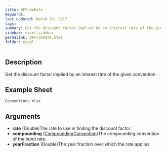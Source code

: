 ```yaml
---
title: DFFromRate
keywords:
last_updated: March 19, 2017
tags:
summary: Get the discount factor implied by an interest rate of the given convention.
sidebar: excel_sidebar
permalink: DFFromRate.html
folder: excel
---
```


## Description
Get the discount factor implied by an interest rate of the given convention.

<!--HUMAN EDIT START-->

<!--## Details-->

<!--HUMAN EDIT END-->

## Example Sheet

    Conventions.xlsx

## Arguments

* **rate** (Double)The rate to use in finding the discount factor.
* **compounding** ([CompoundingConvention](CompoundingConvention.html))The compounding convention of the input rate.
* **yearFraction** (Double)The year fraction over which the rate applies.

<!--HUMAN EDIT START-->

<!--## Validation-->

<!--HUMAN EDIT END-->

